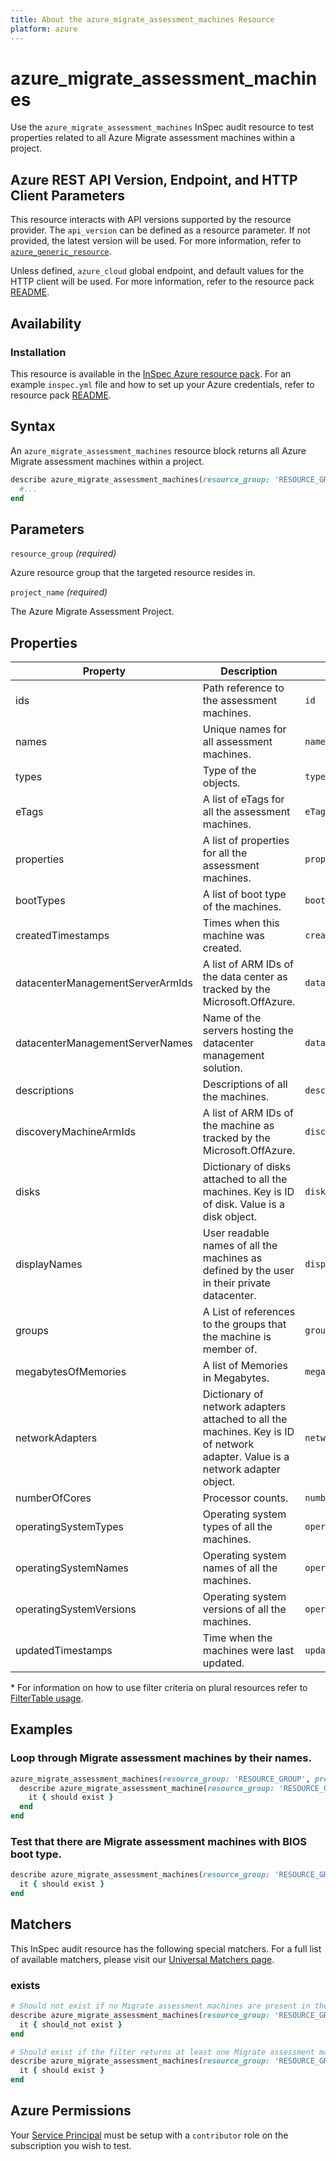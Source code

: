 ```yaml
---
title: About the azure_migrate_assessment_machines Resource
platform: azure
---
```


# azure_migrate_assessment_machines

Use the `azure_migrate_assessment_machines` InSpec audit resource to test properties related to all Azure Migrate assessment machines within a project.

## Azure REST API Version, Endpoint, and HTTP Client Parameters

This resource interacts with API versions supported by the resource provider.
The `api_version` can be defined as a resource parameter.
If not provided, the latest version will be used.
For more information, refer to [`azure_generic_resource`](azure_generic_resource.md).

Unless defined, `azure_cloud` global endpoint, and default values for the HTTP client will be used.
For more information, refer to the resource pack [README](../../README.md).

## Availability

### Installation

This resource is available in the [InSpec Azure resource pack](https://github.com/inspec/inspec-azure).
For an example `inspec.yml` file and how to set up your Azure credentials, refer to resource pack [README](../../README.md#Service-Principal).

## Syntax

An `azure_migrate_assessment_machines` resource block returns all Azure Migrate assessment machines within a project.

```ruby
describe azure_migrate_assessment_machines(resource_group: 'RESOURCE_GROUP', project_name: 'MIGRATE_ASSESSMENT_PROJECT_NAME') do
  #...
end
```

## Parameters

`resource_group` _(required)_

Azure resource group that the targeted resource resides in.

`project_name` _(required)_

The Azure Migrate Assessment Project.

## Properties

|Property                        | Description                                                            | Filter Criteria<superscript>*</superscript> |
|--------------------------------|------------------------------------------------------------------------|------------------|
| ids                            | Path reference to the assessment machines.                             | `id`             |
| names                          | Unique names for all assessment machines.                              | `name`           |
| types                          | Type of the objects.                                                   | `type`           |
| eTags                          | A list of eTags for all the assessment machines.                       | `eTag`           |
| properties                     | A list of properties for all the assessment machines.                  | `properties`     |
| bootTypes                      | A list of boot type of the machines.                                   | `bootType`       |
| createdTimestamps              | Times when this machine was created.                                   | `createdTimestamp`|
| datacenterManagementServerArmIds | A list of ARM IDs of the data center as tracked by the Microsoft.OffAzure.| `datacenterManagementServerArmId` |
| datacenterManagementServerNames| Name of the servers hosting the datacenter management solution.        | `datacenterManagementServerName`|
| descriptions                   | Descriptions of all the machines.                                      | `description`    |
| discoveryMachineArmIds         | A list of ARM IDs of the machine as tracked by the Microsoft.OffAzure. | `discoveryMachineArmId`|
| disks                          | Dictionary of disks attached to all the machines. Key is ID of disk. Value is a disk object. | `disks` |
| displayNames                   | User readable names of all the machines as defined by the user in their private datacenter.| `displayName` |
| groups                         | A List of references to the groups that the machine is member of.      | `groups`         |
| megabytesOfMemories            | A list of Memories in Megabytes.                                       | `megabytesOfMemory`|
| networkAdapters                | Dictionary of network adapters attached to all the machines. Key is ID of network adapter. Value is a network adapter object. | `networkAdapters` |
| numberOfCores                  | Processor counts.                                                      | `numberOfCores`  |
| operatingSystemTypes           | Operating system types of all the machines.                            | `operatingSystemType`|
| operatingSystemNames           | Operating system names of all the machines.                            | `operatingSystemName`|
| operatingSystemVersions        | Operating system versions of all the machines.                         | `operatingSystemVersion`|
| updatedTimestamps              | Time when the machines were last updated.                              | `updatedTimestamp` |

<superscript>*</superscript> For information on how to use filter criteria on plural resources refer to [FilterTable usage](https://github.com/inspec/inspec/blob/master/dev-docs/filtertable-usage.md).

## Examples

### Loop through Migrate assessment machines by their names.

```ruby
azure_migrate_assessment_machines(resource_group: 'RESOURCE_GROUP', project_name: 'MIGRATE_ASSESSMENT_PROJECT_NAME').names.each do |name|
  describe azure_migrate_assessment_machine(resource_group: 'RESOURCE_GROUP', project_name: 'MIGRATE_ASSESSMENT_PROJECT_NAME', group_name: 'MACHINE_GROUP_NAME', name: name) do
    it { should exist }
  end
end
```

### Test that there are Migrate assessment machines with BIOS boot type.

```ruby
describe azure_migrate_assessment_machines(resource_group: 'RESOURCE_GROUP', project_name: 'MIGRATE_ASSESSMENT_PROJECT_NAME').where(bootType: 'BIOS') do
  it { should exist }
end
```

## Matchers

This InSpec audit resource has the following special matchers. For a full list of available matchers, please visit our [Universal Matchers page](https://www.inspec.io/docs/reference/matchers/).

### exists

```ruby
# Should not exist if no Migrate assessment machines are present in the project and in the resource group
describe azure_migrate_assessment_machines(resource_group: 'RESOURCE_GROUP', project_name: 'MIGRATE_ASSESSMENT_PROJECT_NAME') do
  it { should_not exist }
end

# Should exist if the filter returns at least one Migrate assessment machines in the project and in the resource group
describe azure_migrate_assessment_machines(resource_group: 'RESOURCE_GROUP', project_name: 'MIGRATE_ASSESSMENT_PROJECT_NAME') do
  it { should exist }
end
```
## Azure Permissions

Your [Service Principal](https://docs.microsoft.com/en-us/azure/azure-resource-manager/resource-group-create-service-principal-portal) must be setup with a `contributor` role on the subscription you wish to test.
